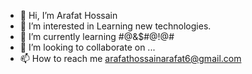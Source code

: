 - 👋 Hi, I’m Arafat Hossain
- 👀 I’m interested in Learning new technologies.
- 🌱 I’m currently learning #@&$#@!@#
- 💞️ I’m looking to collaborate on ...
- 📫 How to reach me arafathossainarafat6@gmail.com

<!---
arafat006/arafat006 is a ✨ special ✨ repository because its `README.md` (this file) appears on your GitHub profile.
You can click the Preview link to take a look at your changes.
--->
